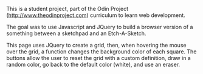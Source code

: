 This is a student project, part of the Odin Project (http://www.theodinproject.com) curriculum to learn web development.

The goal was to use Javascript and JQuery to build a browser version of a something between a sketchpad and an Etch-A-Sketch.

This page uses JQuery to create a grid, then, when hovering the mouse over the grid, a function changes the background color of each square. The buttons allow the user to reset the grid with a custom definition, draw in a random color, go back to the default color (white), and use an eraser. 

